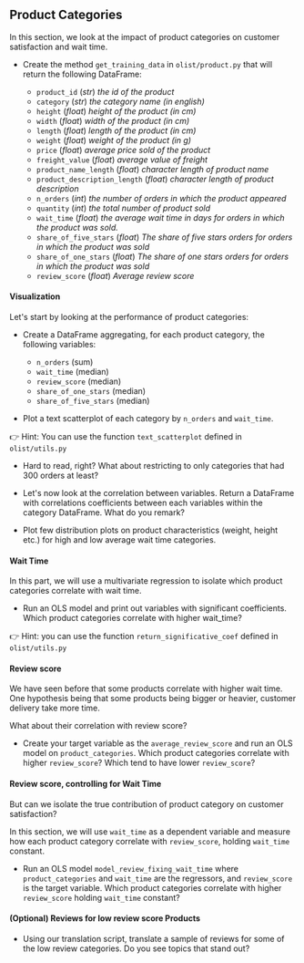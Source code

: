 ## Product Categories 

In this section, we look at the impact of product categories on customer satisfaction and wait time. 

- Create the method `get_training_data` in `olist/product.py` that will return the following DataFrame: 

  - `product_id` (_str_) _the id of the product_
  - `category` (_str_) _the category name (in english)_
  - `height` (_float_) _height of the product (in cm)_
  - `width` (_float_) _width of the product (in cm)_
  - `length` (_float_) _length of the product (in cm)_
  - `weight` (_float_) _weight of the product (in g)_
  - `price` (_float_) _average price sold of the product_
  - `freight_value` (_float_) _average value of freight_
  - `product_name_length` (_float_) _character length of product name_
  - `product_description_length` (_float_) _character length of product description_
  - `n_orders` (_int_) _the number of orders in which the product appeared_
  - `quantity` (_int_) _the total number of product sold_
  - `wait_time` (_float_) _the average wait time in days for orders in which the product was sold._
  - `share_of_five_stars` (_float_) _The share of five stars orders for orders in which the product was sold_
  - `share_of_one_stars` (_float_) _The share of one stars orders for orders in which the product was sold_
  - `review_score` (_float_) _Average review score_

#### Visualization

Let's start by looking at the performance of product categories: 

- Create a DataFrame aggregating, for each product category, the following variables: 

  - `n_orders` (sum)
  - `wait_time` (median)
  - `review_score` (median)
  - `share_of_one_stars` (median)
  - `share_of_five_stars` (median)

 - Plot a text scatterplot of each category by `n_orders` and `wait_time`. 
 
👉 Hint: You can use the function `text_scatterplot` defined in `olist/utils.py`

- Hard to read, right? What about restricting to only categories that had 300 orders at least? 

- Let's now look at the correlation between variables. Return a DataFrame with correlations coefficients between each variables within the category DataFrame. What do you remark? 

- Plot few distribution plots on product characteristics (weight, height etc.) for high and low average wait time categories.

#### Wait Time

In this part, we will use a multivariate regression to isolate which product categories correlate with wait time. 

- Run an OLS model and print out variables with significant coefficients. Which product categories correlate with higher wait_time? 

👉 Hint: you can use the function `return_significative_coef` defined in `olist/utils.py`

#### Review score 

We have seen before that some products correlate with higher wait time. One hypothesis being that some products being bigger or heavier, customer delivery take more time. 

What about their correlation with review score? 

- Create your target variable as the `average_review_score` and run an OLS model on `product_categories`. Which product categories correlate with higher `review_score`? Which tend to have lower `review_score`? 

#### Review score, controlling for Wait Time 

But can we isolate the true contribution of product category on customer satisfaction? 

In this section, we will use `wait_time` as a dependent variable and measure how each product category correlate with `review_score`, holding `wait_time` constant.

- Run an OLS model `model_review_fixing_wait_time` where `product_categories` and `wait_time` are the regressors, and `review_score` is the target variable. Which product categories correlate with higher `review_score` holding `wait_time` constant?

#### (Optional) Reviews for low review score Products 

- Using our translation script, translate a sample of reviews for some of the low review categories. Do you see topics that stand out?  